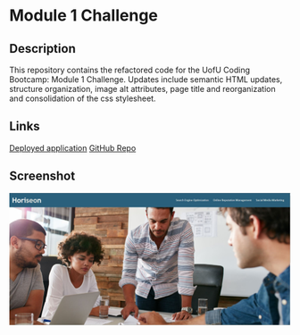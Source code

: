# Module 1 Challenge
## Description
This repository contains the refactored code for the UofU Coding Bootcamp: Module 1 Challenge. Updates include semantic HTML updates, structure organization, image alt attributes, page title and reorganization and consolidation of the css stylesheet.

## Links
[Deployed application](https://jacee94.github.io/urban-octo-telegram/)
[GitHub Repo](https://github.com/Jacee94/urban-octo-telegram)

## Screenshot
![Horiseon Page Screenshot](./assets/images/screenshot.JPG)